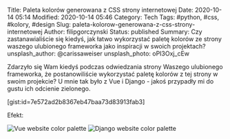 Title: Paleta kolorów generowana z CSS strony internetowej
Date: 2020-10-14 05:14
Modified: 2020-10-14 05:46
Category: Tech
Tags: #python, #css, #kolory, #design
Slug: paleta-kolorow-generowana-z-css-strony-internetowej
Author: filipgorczynski
Status: published
Summary: Czy zastanawialiście się kiedyś, jak łatwo wykorzystać paletę kolorów ze strony waszego ulubionego frameworka jako inspiracji w swoich projektach?
unsplash_author: @carissaweiser
unsplash_photo: oPI3Oxj_cEw

Zdarzyło się Wam kiedyś podczas odwiedzania strony Waszego ulubionego frameworka, że postanowiliście wykorzystać paletę kolorów z tej strony w swoim projekcie? U mnie tak było z Vue i Django - jakoś przypadły mi do gustu ich odcienie zielonego.

[gist:id=7e572ad2b8367eb47baa73d83913fab3]

Efekt:

![Vue website color palette](/images/post/2020/10/14/vue.png)
![Django website color palette](/images/post/2020/10/14/django.png)


